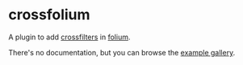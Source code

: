 # crossfolium

A plugin to add [crossfilters](https://square.github.io/crossfilter) in
[folium](https://github.com/python-visualization/folium).

There's no documentation, but you can browse the
[example gallery](http://nbviewer.jupyter.org/github/bibmartin/crossfolium/tree/master/examples/).

